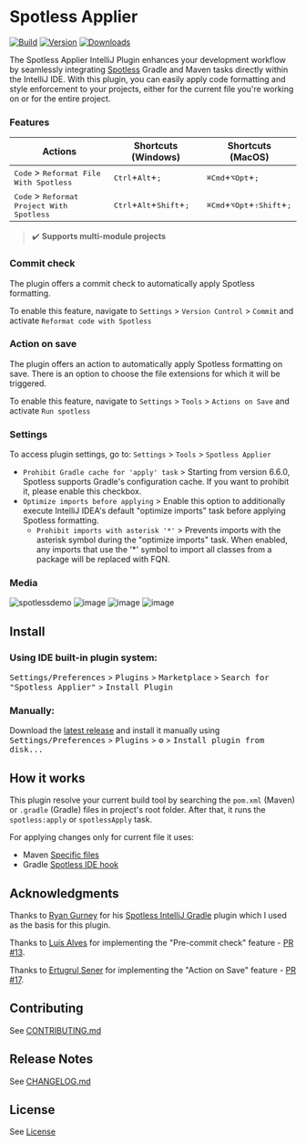 # Spotless Applier

[![Build](https://github.com/lipiridi/spotless-applier/workflows/Build/badge.svg)](https://github.com/lipiridi/spotless-applier/actions)
[![Version](https://img.shields.io/jetbrains/plugin/v/22455.svg)](https://plugins.jetbrains.com/plugin/22455)
[![Downloads](https://img.shields.io/jetbrains/plugin/d/22455.svg)](https://plugins.jetbrains.com/plugin/22455)

<!-- Plugin description -->
The Spotless Applier IntelliJ Plugin enhances your development workflow
by seamlessly integrating [Spotless](https://github.com/diffplug/spotless) Gradle and Maven tasks directly within the IntelliJ IDE.
With this plugin, you can easily apply code formatting and style enforcement to your projects,
either for the current file you're working on or for the entire project.

### Features
| Actions                                                     | Shortcuts (Windows)                                          | Shortcuts (MacOS)                                              |
|-------------------------------------------------------------|--------------------------------------------------------------|----------------------------------------------------------------|
| <kbd>Code</kbd> > <kbd>Reformat File With Spotless</kbd>    | <kbd>Ctrl</kbd>+<kbd>Alt</kbd>+<kbd>;</kbd>                  | <kbd>⌘Сmd</kbd>+<kbd>⌥Opt</kbd>+<kbd>;</kbd>                   |
| <kbd>Code</kbd> > <kbd>Reformat Project With Spotless</kbd> | <kbd>Ctrl</kbd>+<kbd>Alt</kbd>+<kbd>Shift</kbd>+<kbd>;</kbd> | <kbd>⌘Сmd</kbd>+<kbd>⌥Opt</kbd>+<kbd>⇧Shift</kbd>+<kbd>;</kbd> |

> ✔️ **Supports multi-module projects**
> 
### Commit check
The plugin offers a commit check to automatically apply Spotless formatting. 

To enable this feature, navigate to `Settings` > `Version Control` > `Commit` and activate `Reformat code with Spotless`

### Action on save
The plugin offers an action to automatically apply Spotless formatting on save.
There is an option to choose the file extensions for which it will be triggered.

To enable this feature, navigate to `Settings` > `Tools` > `Actions on Save` and activate `Run spotless`

### Settings

To access plugin settings, go to: `Settings` > `Tools` > `Spotless Applier`
* `Prohibit Gradle cache for 'apply' task` > Starting from version 6.6.0, Spotless supports Gradle's configuration cache. If you want to prohibit it, please enable this checkbox.
* `Optimize imports before applying` > Enable this option to additionally execute IntelliJ IDEA's default "optimize imports" task before applying Spotless formatting.
  * `Prohibit imports with asterisk '*'` > Prevents imports with the asterisk symbol during the "optimize imports" task. When enabled, any imports that use the '*' symbol to import all classes from a package will be replaced with FQN.
<!-- Plugin description end -->

### Media

![spotlessdemo](https://github.com/lipiridi/spotless-applier/assets/60580660/990e7bb9-8b75-4ca4-8973-f1fb2cf74e78)
![image](https://github.com/lipiridi/spotless-applier/assets/60580660/0d6ba567-e955-4193-b85b-f06e0541c790)
![image](https://github.com/lipiridi/spotless-applier/assets/60580660/f6980124-c3e1-45fe-a7be-51dd4f108e81)
![image](https://github.com/lipiridi/spotless-applier/assets/60580660/fbd26155-c7f9-4837-9e97-d48530d0ae39)

## Install

### Using IDE built-in plugin system:

<kbd>Settings/Preferences</kbd> > <kbd>Plugins</kbd> > <kbd>Marketplace</kbd> > <kbd>Search for "Spotless Applier"</kbd> >
<kbd>Install Plugin</kbd>

### Manually:

Download the [latest release](https://github.com/lipiridi/spotless-applier/releases/latest) and install it manually using
<kbd>Settings/Preferences</kbd> > <kbd>Plugins</kbd> > <kbd>⚙️</kbd> > <kbd>Install plugin from disk...</kbd>

## How it works
This plugin resolve your current build tool by searching the `pom.xml` (Maven) or `.gradle` (Gradle) files in project's root folder.
After that, it runs the `spotless:apply` or `spotlessApply` task.

For applying changes only for current file it uses:
* Maven [Specific files](https://github.com/diffplug/spotless/tree/main/plugin-maven#can-i-apply-spotless-to-specific-files)
* Gradle [Spotless IDE hook](https://github.com/diffplug/spotless/blob/main/plugin-gradle/IDE_HOOK.md)

## Acknowledgments
Thanks to [Ryan Gurney](https://github.com/ragurney) for his [Spotless IntelliJ Gradle](https://github.com/ragurney/spotless-intellij-gradle) plugin
which I used as the basis for this plugin.

Thanks to [Luís Alves](https://github.com/luisalves00) for implementing the "Pre-commit check" feature - [PR #13](https://github.com/lipiridi/spotless-applier/pull/13).

Thanks to [Ertugrul Sener](https://github.com/ErtugrulSener) for implementing the "Action on Save" feature - [PR #17](https://github.com/lipiridi/spotless-applier/pull/17).

## Contributing
See [CONTRIBUTING.md](CONTRIBUTING.md)

## Release Notes
See [CHANGELOG.md](CHANGELOG.md)

## License
See [License](LICENSE)
